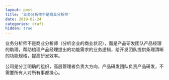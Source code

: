 ```yaml
---
layout: post
title: '业务分析师不是商业分析师'
date: 2019-02-24
categories: draft
hidden: true
---
```


业务分析师不是商业分析师（分析企业的商业状况），而是产品研发团队产品经理的助理，帮助梳理产品经理提出的功能需求的业务逻辑，给开发团队提供条理清晰的功能规格，提高研发效率。

公司是分工明确的组织，高层管理者负责大方向，产品研发团队负责产品研发，不需要所有人对所有事都操心。
